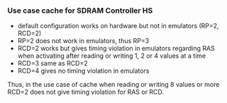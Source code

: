 ### Use case cache for SDRAM Controller HS
* default configuration works on hardware but not in emulators (RP=2, RCD=2)
* RP=2 does not work in emulators, thus RP=3
* RCD=2 works but gives timing violation in emulators regarding RAS when activating after reading or writing 1, 2 or 4 values at a time
* RCD=3 same as RCD=2
* RCD=4 gives no timing violation in emulators

Thus, in the use case of cache when reading or writing 8 values or more RCD=2 does not give timing violation for RAS or RCD.